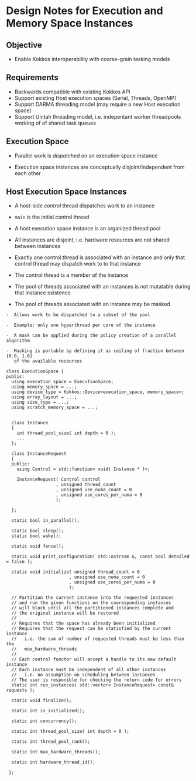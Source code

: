 # Design Notes for Execution and Memory Space Instances

## Objective

 * Enable Kokkos interoperability with coarse-grain tasking models

## Requirements

 * Backwards compatible with existing Kokkos API
 * Support existing Host execution spaces (Serial, Threads, OpenMP)
 * Support DARMA threading model (may require a new Host execution space)
 * Support Uintah threading model, i.e. indepentant worker threadpools working of of shared task queues


## Execution Space

  * Parallel work is *dispatched* on an execution space instance

  * Execution space instances are conceptually disjoint/independent from each other


## Host Execution Space Instances

  *  A host-side *control* thread dispatches work to an instance

  * `main` is the initial control thread

  *  A host execution space instance is an organized thread pool

  *  All instances are disjoint, i.e. hardware resources are not shared between instances

  *  Exactly one control thread is associated with
     an instance and only that control thread may
     dispatch work to to that instance

  *  The control thread is a member of the instance

  *  The pool of threads associated with an instances is not mutatable during that instance existence

  *  The pool of threads associated with an instance may be masked

    -  Allows work to be dispatched to a subset of the pool

    -  Example: only one hyperthread per core of the instance

    -  A mask can be applied during the policy creation of a parallel algorithm

    -  Masking is portable by defining it as ceiling of fraction between [0.0, 1.0]
       of the available resources

```
class ExecutionSpace {
public:
  using execution_space = ExecutionSpace;
  using memory_space = ...;
  using device_type = Kokkos::Device<execution_space, memory_space>;
  using array_layout = ...;
  using size_type = ...;
  using scratch_memory_space = ...;


  class Instance
  {
    int thread_pool_size( int depth = 0 );
    ...
  };

  class InstanceRequest
  {
  public:
    using Control = std::function< void( Instance * )>;

    InstanceRequest( Control control
                   , unsigned thread_count
                   , unsigned use_numa_count = 0
                   , unsigned use_cores_per_numa = 0
                   );

  };

  static bool in_parallel();

  static bool sleep();
  static bool wake();

  static void fence();

  static void print_configuration( std::ostream &, const bool detailed = false );

  static void initialize( unsigned thread_count = 0
                        , unsigned use_numa_count = 0
                        , unsigned use_cores_per_numa = 0
                        );

  // Partition the current instance into the requested instances
  // and run the given functions on the cooresponding instances
  // will block until all the partitioned instances complete and
  // the original instance will be restored
  //
  // Requires that the space has already been initialized
  // Requires that the request can be statisfied by the current instance
  //   i.e. the sum of number of requested threads must be less than the
  //   max_hardware_threads
  //
  // Each control functor will accept a handle to its new default instance
  // Each instance must be independent of all other instances
  //   i.e. no assumption on scheduling between instances
  // The user is responible for checking the return code for errors
  static int run_instances( std::vector< InstanceRequest> const& requests );

  static void finalize();

  static int is_initialized();

  static int concurrency();

  static int thread_pool_size( int depth = 0 );

  static int thread_pool_rank();

  static int max_hardware_threads();

  static int hardware_thread_id();

 };

```




